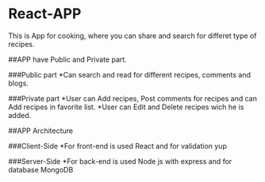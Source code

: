 # React-APP
This is App for cooking, where you can share and search for differet type of recipes.

##APP have Public and Private part.

###Public part 
*Can search and read for different recipes, comments and blogs.

###Private part
*User can Add recipes, Post comments for recipes and can Add recipes in favorite list.
*User can Edit and Delete recipes wich he is added.

##APP Architecture

###Client-Side
*For front-end is used React and for validation yup


###Server-Side
*For back-end is used Node js with express and for database MongoDB

